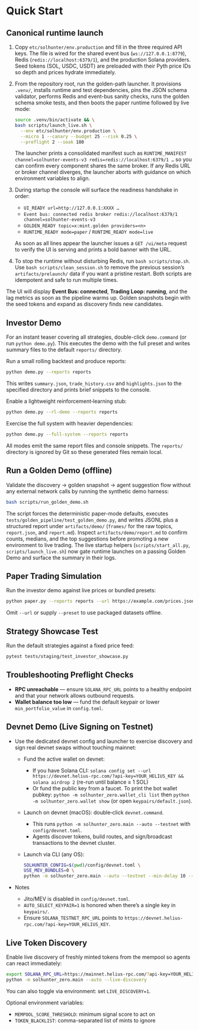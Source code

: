 # Quick Start

## Canonical runtime launch

1. Copy `etc/solhunter/env.production` and fill in the three required API keys.
   The file is wired for the shared event bus (`ws://127.0.0.1:8779`), Redis
   (`redis://localhost:6379/1`), and the production Solana providers.  Seed
   tokens (SOL, USDC, USDT) are preloaded with their Pyth price IDs so depth and
   prices hydrate immediately.

2. From the repository root, run the golden-path launcher.  It provisions
   `.venv/`, installs runtime and test dependencies, pins the JSON schema
   validator, performs Redis and event-bus sanity checks, runs the golden schema
   smoke tests, and then boots the paper runtime followed by live mode:

   ```bash
   source .venv/bin/activate && \
   bash scripts/launch_live.sh \
     --env etc/solhunter/env.production \
     --micro 1 --canary --budget 25 --risk 0.25 \
     --preflight 2 --soak 180
   ```

   The launcher prints a consolidated manifest such as
   `RUNTIME_MANIFEST channel=solhunter-events-v3 redis=redis://localhost:6379/1 …`
   so you can confirm every component shares the same broker.  If any Redis URL
   or broker channel diverges, the launcher aborts with guidance on which
   environment variables to align.

3. During startup the console will surface the readiness handshake in order:

   - `UI_READY url=http://127.0.0.1:XXXX …`
   - `Event bus: connected redis broker redis://localhost:6379/1 channel=solhunter-events-v3`
   - `GOLDEN_READY topic=x:mint.golden providers=<n>`
   - `RUNTIME_READY mode=paper` / `RUNTIME_READY mode=live`

   As soon as all lines appear the launcher issues a `GET /ui/meta` request to
   verify the UI is serving and prints a bold banner with the URL.

4. To stop the runtime without disturbing Redis, run `bash scripts/stop.sh`.
   Use `bash scripts/clean_session.sh` to remove the previous session’s
   `artifacts/prelaunch/` data if you want a pristine restart.  Both scripts are
   idempotent and safe to run multiple times.

The UI will display **Event Bus: connected**, **Trading Loop: running**, and the
lag metrics as soon as the pipeline warms up.  Golden snapshots begin with the
seed tokens and expand as discovery finds new candidates.

## Investor Demo

For an instant teaser covering all strategies, double-click `demo.command` (or
run `python demo.py`). This executes the demo with the full preset and writes
summary files to the default `reports/` directory.

Run a small rolling backtest and produce reports:

```bash
python demo.py --reports reports
```

This writes `summary.json`, `trade_history.csv` and `highlights.json` to the
specified directory and prints brief snippets to the console.

Enable a lightweight reinforcement‑learning stub:

```bash
python demo.py --rl-demo --reports reports
```

Exercise the full system with heavier dependencies:

```bash
python demo.py --full-system --reports reports
```

All modes emit the same report files and console snippets. The `reports/`
directory is ignored by Git so these generated files remain local.

## Run a Golden Demo (offline)

Validate the discovery → golden snapshot → agent suggestion flow without any
external network calls by running the synthetic demo harness:

```bash
bash scripts/run_golden_demo.sh
```

The script forces the deterministic paper-mode defaults, executes
`tests/golden_pipeline/test_golden_demo.py`, and writes JSONL plus a structured
report under `artifacts/demo/` (`frames/` for the raw topics, `report.json`, and
`report.md`). Inspect `artifacts/demo/report.md` to confirm counts, medians, and
the top suggestions before promoting a new environment to live trading. The
live startup helpers (`scripts/start_all.py`, `scripts/launch_live.sh`) now gate
runtime launches on a passing Golden Demo and surface the summary in their
logs.

## Paper Trading Simulation

Run the investor demo against live prices or bundled presets:

```bash
python paper.py --reports reports --url https://example.com/prices.json
```

Omit ``--url`` or supply ``--preset`` to use packaged datasets offline.

## Strategy Showcase Test

Run the default strategies against a fixed price feed:

```bash
pytest tests/staging/test_investor_showcase.py
```

## Troubleshooting Preflight Checks

- **RPC unreachable** — ensure `SOLANA_RPC_URL` points to a healthy endpoint and that your network allows outbound requests.
- **Wallet balance too low** — fund the default keypair or lower `min_portfolio_value` in `config.toml`.

## Devnet Demo (Live Signing on Testnet)

- Use the dedicated devnet config and launcher to exercise discovery and sign real devnet swaps without touching mainnet:

  - Fund the active wallet on devnet:
    - If you have Solana CLI: `solana config set --url https://devnet.helius-rpc.com/?api-key=YOUR_HELIUS_KEY && solana airdrop 2` (re-run until balance ≥ 1 SOL)
    - Or fund the public key from a faucet. To print the bot wallet pubkey: `python -m solhunter_zero.wallet_cli list` then `python -m solhunter_zero.wallet show` (or open `keypairs/default.json`).

  - Launch on devnet (macOS): double‑click `devnet.command`.
    - This runs `python -m solhunter_zero.main --auto --testnet` with `config/devnet.toml`.
    - Agents discover tokens, build routes, and sign/broadcast transactions to the devnet cluster.

  - Launch via CLI (any OS):
    ```bash
    SOLHUNTER_CONFIG=$(pwd)/config/devnet.toml \
    USE_MEV_BUNDLES=0 \
    python -m solhunter_zero.main --auto --testnet --min-delay 10 --max-delay 120
    ```

- Notes
  - Jito/MEV is disabled in `config/devnet.toml`.
  - `AUTO_SELECT_KEYPAIR=1` is honored when there’s a single key in `keypairs/`.
  - Ensure `SOLANA_TESTNET_RPC_URL` points to `https://devnet.helius-rpc.com/?api-key=YOUR_HELIUS_KEY`.

## Live Token Discovery

Enable live discovery of freshly minted tokens from the mempool so agents can react immediately:

```bash
export SOLANA_RPC_URL=https://mainnet.helius-rpc.com/?api-key=YOUR_HELIUS_KEY
python -m solhunter_zero.main --auto --live-discovery
```

You can also toggle via environment: set `LIVE_DISCOVERY=1`.

Optional environment variables:
- `MEMPOOL_SCORE_THRESHOLD`: minimum signal score to act on
- `TOKEN_BLACKLIST`: comma-separated list of mints to ignore